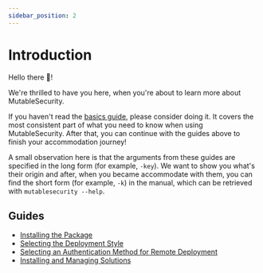 ```yaml
---
sidebar_position: 2
---
```


# Introduction

Hello there 👋!

We're thrilled to have you here, when you're about to learn more about MutableSecurity.

If you haven't read the [basics guide](./users/basics/), please consider doing it. It covers the most consistent part of what you need to know when using MutableSecurity. After that, you can continue with the guides above to finish your accommodation journey!

A small observation here is that the arguments from these guides are specified in the long form (for example, `-key`). We want to show you what's their origin and after, when you became accommodate with them, you can find the short form (for example, `-k`) in the manual, which can be retrieved with `mutablesecurity --help`.

## Guides

- [Installing the Package](Installing%20the%20Package.md)
- [Selecting the Deployment Style](Selecting%20the%20Deployment%20Style.md)
- [Selecting an Authentication Method for Remote Deployment](Selecting%20the%20Deployment%20Style.md)
- [Installing and Managing Solutions](Installing%20and%20Managing%20Solutions.md)